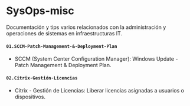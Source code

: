 # SysOps-misc
Documentación y tips varios relacionados con la administración y operaciones de sistemas en infraestructuras IT.

#### `01.SCCM-Patch-Management-&-Deployment-Plan`
- SCCM (System Center Configuration Manager): Windows Update - Patch Management & Deployment Plan.

#### `02.Citrix-Gestión-Licencias`
- Citrix - Gestión de Licencias: Liberar licencias asignadas a usuarios o dispositivos.